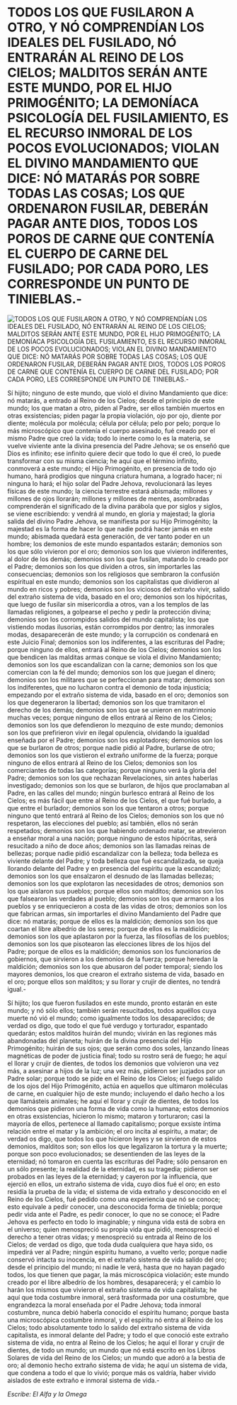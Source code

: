 # TODOS LOS QUE FUSILARON A OTRO, Y NÓ COMPRENDÍAN LOS IDEALES DEL FUSILADO, NÓ ENTRARÁN AL REINO DE LOS CIELOS; MALDITOS SERÁN ANTE ESTE MUNDO, POR EL HIJO PRIMOGÉNITO; LA DEMONÍACA PSICOLOGÍA DEL FUSILAMIENTO, ES EL RECURSO INMORAL DE LOS POCOS EVOLUCIONADOS; VIOLAN EL DIVINO MANDAMIENTO QUE DICE: NÓ MATARÁS POR SOBRE TODAS LAS COSAS; LOS QUE ORDENARON FUSILAR, DEBERÁN PAGAR ANTE DIOS, TODOS LOS POROS DE CARNE QUE CONTENÍA EL CUERPO DE CARNE DEL FUSILADO; POR CADA PORO, LES CORRESPONDE UN PUNTO DE TINIEBLAS.-

![TODOS LOS QUE FUSILARON A OTRO, Y NÓ COMPRENDÍAN LOS IDEALES DEL FUSILADO, NÓ ENTRARÁN AL REINO DE LOS CIELOS; MALDITOS SERÁN ANTE ESTE MUNDO, POR EL HIJO PRIMOGÉNITO; LA DEMONÍACA PSICOLOGÍA DEL FUSILAMIENTO, ES EL RECURSO INMORAL DE LOS POCOS EVOLUCIONADOS; VIOLAN EL DIVINO MANDAMIENTO QUE DICE: NÓ MATARÁS POR SOBRE TODAS LAS COSAS; LOS QUE ORDENARON FUSILAR, DEBERÁN PAGAR ANTE DIOS, TODOS LOS POROS DE CARNE QUE CONTENÍA EL CUERPO DE CARNE DEL FUSILADO; POR CADA PORO, LES CORRESPONDE UN PUNTO DE TINIEBLAS.-](http://www.alfayomega.pe/images/rollos/blanco.jpg)

Sí hijito; ninguno de este mundo, que violó el divino Mandamiento que dice: nó matarás, a entrado al Reino de los Cielos; desde el principio de este mundo; los que matan a otro, piden al Padre, ser ellos también muertos en otras exsistencias; piden pagar la propia violación, ojo por ojo, diente por diente; molécula por molécula; célula por célula; pelo por pelo; porque lo más microscópico que contenía el cuerpo asesinado, fué creado por el mismo Padre que creó la vida; todo lo inerte como lo es la materia, se vuelve viviente ante la divina presencia del Padre Jehova; se os enseñó que Dios es infinito; ese infinito quiere decir que todo lo que él creó, lo puede transformar con su misma ciencia; he aquí que el término infinito, conmoverá a este mundo; el Hijo Primogénito, en presencia de todo ojo humano, hará prodigios que ninguna criatura humana, a logrado hacer; ni ninguna lo hará; el hijo solar del Padre Jehova, revolucionará las leyes físicas de este mundo; la ciencia terrestre estará abismada; millones y millones de ojos llorarán; millones y millones de mentes, asombradas comprenderán el significado de la divina parábola que por siglos y siglos, se viene escribiendo: y vendrá al mundo, en gloria y majestad; la gloria salida del divino Padre Jehova, se manifiesta por su Hijo Primogénito; la majestad es la forma de hacer lo que nadie podrá hacer jamás en este mundo; abismada quedará esta generación, de ver tanto poder en un hombre; los demonios de este mundo espantados estarán; demonios son los que sólo vivieron por el oro; demonios son los que vivieron indiferentes, al dolor de los demás; demonios son los que fusilan, matando lo creado por el Padre; demonios son los que dividen a otros, sin importarles las consecuencias; demonios son los religiosos que sembraron la confusión espíritual en este mundo; demonios son los capitalistas que dividieron al mundo en ricos y pobres; demonios son los viciosos del extraño vivir, salido del extraño sistema de vida, basado en el oro; demonios son los hipócritas, que luego de fusilar sin misericordia a otros, van a los templos de las llamadas religiones, a golpearse el pecho y pedir la protección divina; demonios son los corrompidos salidos del mundo capitalista; los que vistiendo modas ilusorias, están corrompidos por dentro; las inmorales modas, desaparecerán de este mundo; y la corrupción os condenará en este Juicio Final; demonios son los indiferentes, a las escrituras del Padre; porque ninguno de ellos, entrará al Reino de los Cielos; demonios son los que bendicen las malditas armas conque se viola el divino Mandamiento; demonios son los que escandalizan con la carne; demonios son los que comercian con la fé del mundo; demonios son los que juegan el dinero; demonios son los militares que se perfeccionan para matar; demonios son los indiferentes, que no lucharon contra el demonio de toda injusticia; empezando por el extraño sistema de vida, basado en el oro; demonios son los que degeneraron la libertad; demonios son los que tramitaron el derecho de los demás; demonios son los que se unieron en matrimonio muchas veces; porque ninguno de ellos entrará al Reino de los Cielos; demonios son los que defendieron lo mezquino de este mundo; demonios son los que prefirieron vivir en ilegal opulencia, olvidando la igualdad enseñada por el Padre; demonios son los explotadores; demonios son los que se burlaron de otros; porque nadie pidió al Padre, burlarse de otro; demonios son los que vistieron el extraño uniforme de la fuerza; porque ninguno de ellos entrará al Reino de los Cielos; demonios son los comerciantes de todas las categorías; porque ninguno verá la gloria del Padre; demonios son los que rechazan Revelaciones, sin antes haberlas investigado; demonios son los que se burlaron, de hijos que proclamaban al Padre, en las calles del mundo; ningún burlesco entrará al Reino de los Cielos; es más fácil que entre al Reino de los Cielos, el que fué burlado, a que entre el burlador; demonios son los que tentaron a otros; porque ninguno que tentó entrará al Reino de los Cielos; demonios son los que nó respetaron, las elecciones del pueblo; así también, ellos nó serán respetados; demonios son los que habiendo ordenado matar, se atrevieron a enseñar moral a una nación; porque ninguno de estos hipócritas, será resucitado a niño de doce años; demonios son las llamadas reinas de bellezas; porque nadie pidió escandalizar con la belleza; toda belleza es viviente delante del Padre; y toda belleza que fué escandalizada, se queja llorando delante del Padre y en presencia del espíritu que la escandalizó; demonios son los que ensalzaron el desnudo de las llamadas bellezas; demonios son los que explotaron las necesidades de otros; demonios son los que aislaron sus pueblos; porque ellos son malditos; demonios son los que falsearon las verdades al pueblo; demonios son los que armaron a los pueblos y se enriquecieron a costa de las vidas de otros; demonios son los que fabrican armas, sin importarles el divino Mandamiento del Padre que dice: nó matarás; porque de ellos es la maldición; demonios son los que coartan el libre albedrío de los seres; porque de ellos es la maldición; demonios son los que aplastaron por la fuerza, las filosofías de los pueblos; demonios son los que pisotearon las elecciones libres de los hijos del Padre; porque de ellos es la maldición; demonios son los funcionarios de gobiernos, que sirvieron a los demonios de la fuerza; porque heredan la maldición; demonios son los que abusaron del poder temporal; siendo los mayores demonios, los que crearon el extraño sistema de vida, basado en el oro; porque ellos son malditos; y su llorar y crujir de dientes, no tendrá igual.-

Sí hijito; los que fueron fusilados en este mundo, pronto estarán en este mundo; y nó sólo ellos; también serán resucitados, todos aquéllos cuya muerte nó vió el mundo; como igualmente todos los desaparecidos; de verdad os digo, que todo el que fué verdugo y torturador, espantado quedarán; estos malditos huirán del mundo; vivirán en las regiones más abandonadas del planeta; huirán de la divina presencia del Hijo Primogénito; huirán de sus ojos; que serán como dos soles, lanzando líneas magnéticas de poder de justicia final; todo su rostro será de fuego; he aquí el llorar y crujir de dientes, de todos los demonios que volvieron una vez más, a asesinar a hijos de la luz; una vez más, pidieron ser juzjados por un Padre solar; porque todo se pide en el Reino de los Cielos; el fuego salido de los ojos del Hijo Primogénito, actúa en aquellos que ultimaron moléculas de carne, en cualquier hijo de este mundo; incluyendo el daño hecho a los que llamásteis animales; he aquí el llorar y crujir de dientes, de todos los demonios que pidieron una forma de vida como la humana; estos demonios en otras exsistencias, hicieron lo mismo; mataron y torturaron; casi la mayoría de ellos, pertenece al llamado capitalismo; porque exsiste íntima relación entre el matar y la ambición; el oro incita al espíritu, a matar; de verdad os digo, que todos los que hicieron leyes y se sirvieron de estos demonios, malditos son; son ellos los que legalizaron la tortura y la muerte; porque son poco evolucionados; se desentienden de las leyes de la eternidad; nó tomaron en cuenta las escrituras del Padre; sólo pensaron en un sólo presente; la realidad de la eternidad, es su tragedia; pidieron ser probados en las leyes de la eternidad; y cayeron por la influencia, que ejerció en ellos, un extraño sistema de vida, cuyo dios fué el oro; en esto residía la prueba de la vida; el sistema de vida extraño y desconocido en el Reino de los Cielos, fué pedido como una experiencia que nó se conoce; esto equivale a pedir conocer, una desconocida forma de tiniebla; porque pedir vida ante el Padre, es pedir conocer, lo que no se conoce; el Padre Jehova es perfecto en todo lo imaginable; y ninguna vida está de sobra en el universo; quien menospreció su propia vida que pidió, menospreció el derecho a tener otras vidas; y menospreció su entrada al Reino de los Cielos; de verdad os digo, que toda duda cualquiera que haya sido, os impedirá ver al Padre; ningún espíritu humano, a vuelto verlo; porque nadie conservó intacta su inocencia, en el extraño sistema de vida salido del oro; desde el principio del mundo; ni nadie le verá, hasta que no hayan pagado todos, los que tienen que pagar, la más microscópica violación; este mundo creado por el libre albedrío de los hombres, desaparecerá; y el cambio lo harán los mismos que vivieron el extraño sistema de vida capitalista; he aquí que toda costumbre inmoral, será trasformada por una costumbre, que engrandezca la moral enseñada por el Padre Jehova; toda inmoral costumbre, nunca debió haberla conocido el espíritu humano; porque basta una microscópica costumbre inmoral, y el espíritu nó entra al Reino de los Cielos; todo absolutamente todo lo salido del extraño sistema de vida capitalista, es inmoral delante del Padre; y todo el que conoció este extraño sistema de vida, no entra al Reino de los Cielos; he aquí el llorar y crujir de dientes, de todo un mundo; un mundo que nó está escrito en los Libros Solares de vida del Reino de los Cielos; un mundo que adoró a la bestia de oro; al demonio hecho extraño sistema de vida; he aquí un sistema de vida, que condena a todo el que lo vivió; porque más os valdría, haber vivido aislados de este extraño e inmoral sistema de vida.-

*Escribe: El Alfa y la Omega*
